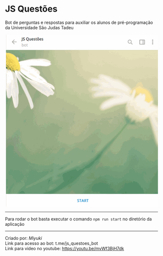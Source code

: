 # JS Questões

Bot de perguntas e respostas para auxiliar os alunos de pré-programação da Universidade São Judas Tadeu

![animação](./animacao.gif)

---

Para rodar o bot basta executar o comando `npm run start` no diretório da aplicação

---

Criado por: _Miyuki_  
Link para acesso ao bot: t.me/js_questoes_bot  
Link para video no youtube: https://youtu.be/mvWf3BjH7dk

